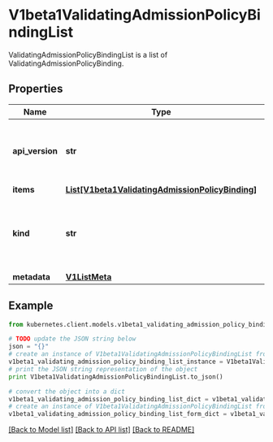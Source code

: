 # V1beta1ValidatingAdmissionPolicyBindingList

ValidatingAdmissionPolicyBindingList is a list of ValidatingAdmissionPolicyBinding.

## Properties

Name | Type | Description | Notes
------------ | ------------- | ------------- | -------------
**api_version** | **str** | APIVersion defines the versioned schema of this representation of an object. Servers should convert recognized schemas to the latest internal value, and may reject unrecognized values. More info: https://git.k8s.io/community/contributors/devel/sig-architecture/api-conventions.md#resources | [optional] 
**items** | [**List[V1beta1ValidatingAdmissionPolicyBinding]**](V1beta1ValidatingAdmissionPolicyBinding.md) | List of PolicyBinding. | [optional] 
**kind** | **str** | Kind is a string value representing the REST resource this object represents. Servers may infer this from the endpoint the kubernetes.client submits requests to. Cannot be updated. In CamelCase. More info: https://git.k8s.io/community/contributors/devel/sig-architecture/api-conventions.md#types-kinds | [optional] 
**metadata** | [**V1ListMeta**](V1ListMeta.md) |  | [optional] 

## Example

```python
from kubernetes.client.models.v1beta1_validating_admission_policy_binding_list import V1beta1ValidatingAdmissionPolicyBindingList

# TODO update the JSON string below
json = "{}"
# create an instance of V1beta1ValidatingAdmissionPolicyBindingList from a JSON string
v1beta1_validating_admission_policy_binding_list_instance = V1beta1ValidatingAdmissionPolicyBindingList.from_json(json)
# print the JSON string representation of the object
print V1beta1ValidatingAdmissionPolicyBindingList.to_json()

# convert the object into a dict
v1beta1_validating_admission_policy_binding_list_dict = v1beta1_validating_admission_policy_binding_list_instance.to_dict()
# create an instance of V1beta1ValidatingAdmissionPolicyBindingList from a dict
v1beta1_validating_admission_policy_binding_list_form_dict = v1beta1_validating_admission_policy_binding_list.from_dict(v1beta1_validating_admission_policy_binding_list_dict)
```
[[Back to Model list]](../README.md#documentation-for-models) [[Back to API list]](../README.md#documentation-for-api-endpoints) [[Back to README]](../README.md)


